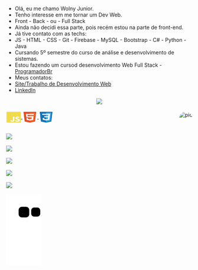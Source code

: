 -  Olá, eu me chamo Wolny Junior.
-  Tenho interesse em me tornar um Dev Web.
-  Front - Back  - ou - Full Stack
-  Ainda não decidi essa parte, pois recém estou na parte de front-end.
-  Já tive contato com as techs:
-  JS - HTML - CSS - Git - Firebase - MySQL - Bootstrap - C# - Python - Java
-  Cursando 5º semestre do curso de análise  e desenvolvimento de sistemas.
-  Estou fazendo um cursod desenvolvimento Web Full Stack - <a href="https://programadorbr.com/" target="_blank">ProgramadorBr</a>
-  Meus contatos: 
-  <a href="" target="_blank">Site/Trabalho de Desenvolvimento Web</a>
-  <a href="https://www.linkedin.com/in/wolny-junior-soares-magalh%C3%A3es-21a61b128/" target="_blank">LinkedIn</a>

<div align="center">
  <a href="https://github.com/wolnyjunior">
  <img height="180em" src="https://github-readme-stats.vercel.app/api?username=wolnyjunior&show_icons=true&theme=github_dark&include_all_commits=true&count_private=true"/>
</div>

</div>
  <div style="display: inline_block"><br>
    <img align="center" alt="Js" height="30" width="40" src="https://raw.githubusercontent.com/devicons/devicon/master/icons/javascript/javascript-plain.svg">
    <img align="center" alt="HTML" height="30" width="40" src="https://raw.githubusercontent.com/devicons/devicon/master/icons/html5/html5-original.svg">
    <img align="center" alt="CSS" height="30" width="40" src="https://raw.githubusercontent.com/devicons/devicon/master/icons/css3/css3-original.svg">
    <img align="right" alt="pic" height="150" style="border-radius:50px;" src="https://media.discordapp.net/attachments/639956127056134178/890373478988013628/Publicacoes_Instagram_1_1.png?width=676&height=676">
  </div>
</div>


##

<div>
  <a href="https://www.instagram.com/juniorsorin/?next=%2F" target="_blank"><img src="https://img.shields.io/badge/-Instagram-%23E4405F?style=for-the-badge&logo=instagram&logoColor=white" target="_blank"></a>
  
  <a href = "mailto:juninhosorin@gmail.com"><img src="https://img.shields.io/badge/-Gmail-%23333?style=for-the-badge&logo=gmail&logoColor=white" target="_blank"></a>
  
  <a href="https://www.linkedin.com/in/wolny-junior-soares-magalh%C3%A3es-21a61b128/" target="_blank"><img src="https://img.shields.io/badge/-LinkedIn-%230077B5?style=for-the-badge&logo=linkedin&logoColor=white" target="_blank"></a>
  
  <a href="https://wa.me/message/KWDA7GPLGIMRN1" target="_blank"><img src="https://img.shields.io/badge/WhatsApp-25D366?style=for-the-badge&logo=whatsapp&logoColor=white"></a>
  
  <a href="http://curriculosorin.com.br/index.html"><img src="https://img.shields.io/badge/website-000000?style=for-the-badge&logo=About.me&logoColor=white"></a>
</div> 

![Snake animation](https://github.com/WolnyJunior/WolnyJunior/blob/output/github-contribution-grid-snake.svg)
  
  
  
  
  
  
  
  
  
  
  
  
